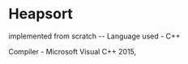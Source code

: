 # Heapsort 

implemented from scratch --
Language used - C++

Compiler - Microsoft Visual C++ 2015,

